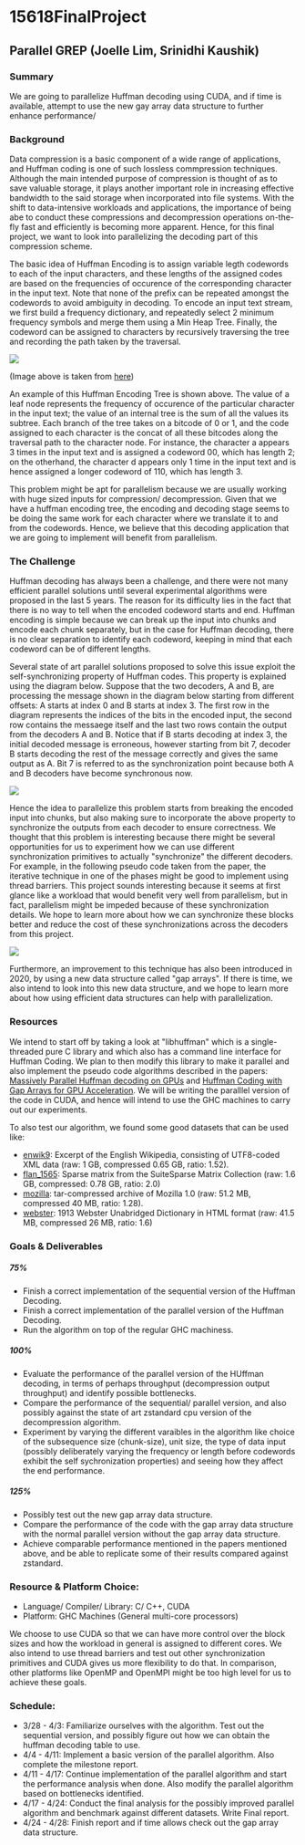# 15618FinalProject
## Parallel GREP (Joelle Lim, Srinidhi Kaushik)

### Summary
We are going to parallelize Huffman decoding using CUDA, and if time is available, attempt to use the new gay array data structure to further enhance performance/

### Background
Data compression is a basic component of a wide range of applications, and Huffman coding is one of such lossless commpression techniques. Although the main intended purpose of compression is thought of as to save valuable storage, it plays another important role in increasing effective bandwidth to the said storage when incorporated into file systems. With the shift to data-intensive workloads and applications, the importance of being abe to conduct these compressions and decompression operations on-the-fly fast and efficiently is becoming more apparent. Hence, for this final project, we want to look into parallelizing the decoding part of this compression scheme.

The basic idea of Huffman Encoding is to assign variable legth codewords to each of the input characters, and these lengths of the assigned codes are based on the frequencies of occurence of the corresponding character in the input text. Note that none of the prefix can be repeated amongst the codewords to avoid ambiguity in decoding. To encode an input text stream, we first build a frequency dictionary, and repeatedly select 2 minimum frequency symbols and merge them using a Min Heap Tree. Finally, the codeword can be assigned to characters by recursively traversing the tree and recording the path taken by the traversal.

![](images/huffmanencoding.png)

(Image above is taken from [here](https://bhrigu.me/post/huffman-coding-python-implementation/))

An example of this Huffman Encoding Tree is shown above. The value of a leaf node represents the frequency of occurence of the particular character in the input text; the value of an internal tree is the sum of all the values its subtree. Each branch of the tree takes on a bitcode of 0 or 1, and the code assigned to each character is the concat of all these bitcodes along the traversal path to the character node. For instance, the character a appears 3 times in the input text and is assigned a codeword 00, which has length 2; on the otherhand, the character d appears only 1 time in the input text and is hence assigned a longer codeword of 110, which has length 3.

This problem might be apt for parallelism because we are usually working with huge sized inputs for compression/ decompression. Given that we have a huffman encoding tree, the encoding and decoding stage seems to be doing the same work for each character where we translate it to and from the codewords. Hence, we believe that this decoding application that we are going to implement will benefit from parallelism.

### The Challenge
Huffman decoding has always been a challenge, and there were not many efficient parallel solutions until several experimental algorithms were proposed in the last 5 years. The reason for its difficulty lies in the fact that there is no way to tell when the encoded codeword starts and end. Huffman encoding is simple because we can break up the input into chunks and encode each chunk separately, but in the case for Huffman decoding, there is no clear separation to identify each codeword, keeping in mind that each codeword can be of different lengths.

Several state of art parallel solutions proposed to solve this issue exploit the self-synchronizing property of Huffman codes. This property is explained using the diagram below. Suppose that the two decoders, A and B, are processing the message shown in the diagram below starting from different offsets: A starts at index 0 and B starts at index 3. The first row in the diagram represents the indices of the bits in the encoded input, the second row contains the messaege itself and the last two rows contain the output from the decoders A and B. Notice that if B starts decoding at index 3, the initial decoded message is erroneous, however starting from bit 7, decoder B starts decoding the rest of the message correctly and gives the same output as A. Bit 7 is referred to as the synchronization point because both A and B decoders have become synchronous now.

![](images/paper1.png)

Hence the idea to parallelize this problem starts from breaking the encoded input into chunks, but also making sure to incorporate the above property to synchronize the outputs from each decoder to ensure correctness. We thought that this problem is interesting because there might be several opportunities for us to experiment how we can use different synchronization primitives to actually "synchronize" the different decoders. For example, in the following pseudo code taken from the paper, the iterative technique in one of the phases might be good to implement using thread barriers. This project sounds interesting because it seems at first glance like a workload that would benefit very well from parallelism, but in fact, parallelism might be impeded because of these synchronization details. We hope to learn more about how we can synchronize these blocks better and reduce the cost of these synchronizations across the decoders from this project.

![](images/paper2.png)

Furthermore, an improvement to this technique has also been introduced in 2020, by using a new data structure called "gap arrays". If there is time, we also intend to look into this new data structure, and we hope to learn more about how using efficient data structures can help with parallelization.

### Resources
We intend to start off by taking a look at "libhuffman" which is a single-threaded pure C library and which also has a command line interface for Huffman Coding. We plan to then modify this library to make it parallel and also implement the pseudo code algorithms described in the papers: [Massively Parallel Huffman decoding on GPUs](https://dl.acm.org/doi/pdf/10.1145/3225058.3225076) and [Huffman Coding with Gap Arrays for GPU Acceleration](https://dl.acm.org/doi/pdf/10.1145/3404397.3404429). We will be writing the paralllel version of the code in CUDA, and hence will intend to use the GHC machines to carry out our experiments.

To also test our algorithm, we found some good datasets that can be used like:
- [enwik9](http://mattmahoney.net/dc/enwik9.zip): Excerpt of the English Wikipedia, consisting of UTF8-coded XML data (raw: 1 GB, compressed 0.65 GB, ratio: 1.52).
- [flan_1565](https://sparse.tamu.edu/MM/Janna/Flan_1565.tar.gz): Sparse matrix from the SuiteSparse Matrix Collection (raw: 1.6 GB, compressed: 0.78 GB, ratio: 2.0)
- [mozilla](http://sun.aei.polsl.pl/~sdeor/index.php?page=silesia): tar-compressed archive of Mozilla 1.0 (raw: 51.2 MB, compressed 40 MB, ratio: 1.28).
- [webster](http://sun.aei.polsl.pl/~sdeor/index.php?page=silesia): 1913 Webster Unabridged Dictionary in HTML format (raw: 41.5 MB, compressed 26 MB, ratio: 1.6)

### Goals & Deliverables
##### 75%
- Finish a correct implementation of the sequential version of the Huffman Decoding.
- Finish a correct implementation of the parallel version of the Huffman Decoding.
- Run the algorithm on top of the regular GHC machiness.

##### 100%
- Evaluate the performance of the parallel version of the HUffman decoding, in terms of perhaps throughput (decompression output throughput) and identify possible bottlenecks.
- Compare the performance of the sequential/ parallel version, and also possibly against the state of art zstandard cpu version of the decompression algorithm.
- Experiment by varying the different varaibles in the algorithm like choice of the subsequence size (chunk-size), unit size, the type of data input (possibly deliberately varying the frequency or length before codewords exhibit the self sychronization properties) and seeing how they affect the end performance.

##### 125%
- Possibly test out the new gap array data structure.
- Compare the performance of the code with the gap array data structure with the normal parallel version without the gap array data structure.
- Achieve comparable performance mentioned in the papers mentioned above, and be able to replicate some of their results compared against zstandard.

### Resource & Platform Choice:
- Language/ Compiler/ Library: C/ C++, CUDA
- Platform: GHC Machines (General multi-core processors)

We choose to use CUDA so that we can have more control over the block sizes and how the workload in general is assigned to different cores. We also intend to use thread barriers and test out other synchronization primitives and CUDA gives us more flexibility to do that. In comparison, other platforms like OpenMP and OpenMPI might be too high level for us to achieve these goals.

### Schedule:
- 3/28 - 4/3: Familiarize ourselves with the algorithm. Test out the sequential version, and possibly figure out how we can obtain the huffman decoding table to use.
- 4/4 - 4/11: Implement a basic version of the parallel algorithm. Also complete the milestone report.
- 4/11 - 4/17: Continue implementation of the parallel algorithm and start the performance analysis when done. Also modify the parallel algorithm based on bottlenecks identified.
- 4/17 - 4/24: Conduct the final analysis for the possibly improved parallel algorithm and benchmark against different datasets. Write Final report.
- 4/24 - 4/28: Finish report and if time allows check out the gap array data structure.
